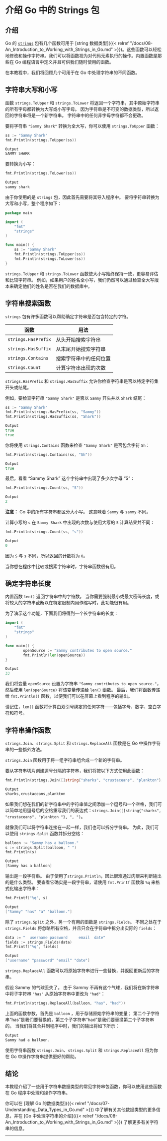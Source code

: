 # 介绍 Go 中的 Strings 包

## 介绍

Go 的 [`strings`](https://golang.org/pkg/strings/) 包有几个函数可用于 [string 数据类型]({{< relref "/docs/08-An_Introduction_to_Working_with_Strings_in_Go.md" >}})。这些函数可以轻松地修改和操作字符串。我们可以将函数视为对代码元素执行的操作。内置函数是那些在 Go 编程语言中定义并且可供我们随时使用的函数。

在本教程中，我们将回顾几个可用于在 Go 中处理字符串的不同函数。

## 字符串大写和小写

函数 `strings.ToUpper` 和 `strings.ToLower` 将返回一个字符串，其中原始字符串的所有字母都转换为大写或小写字母。 因为字符串是不可变的数据类型，所以返回的字符串将是一个新字符串。 字符串中的任何非字母字符都不会更改。

要将字符串 `"Sammy Shark"` 转换为全大写，你可以使用 `strings.ToUpper` 函数：

```go
ss := "Sammy Shark"
fmt.Println(strings.ToUpper(ss))
```

```go
Output
SAMMY SHARK
```

要转换为小写：

```go
fmt.Println(strings.ToLower(ss))
```

```go
Output
sammy shark
```

由于你使用的是 `strings` 包，因此首先需要将其导入程序中。 要将字符串转换为大写和小写，整个程序如下：

```go
package main

import (
	"fmt"
	"strings"
)

func main() {
	ss := "Sammy Shark"
	fmt.Println(strings.ToUpper(ss))
	fmt.Println(strings.ToLower(ss))
}
```

`strings.ToUpper` 和 `strings.ToLower` 函数使大小写始终保持一致，更容易评估和比较字符串。 例如，如果用户的姓名全小写，我们仍然可以通过检查全大写版本来确定他们的姓名是否在我们的数据库中。

## 字符串搜索函数

`strings` 包有许多函数可以帮助确定字符串是否包含特定的字符。

| 函数                | 用法                   |
| ------------------- | ---------------------- |
| `strings.HasPrefix` | 从头开始搜索字符串     |
| `strings.HasSuffix` | 从末尾开始搜索字符串   |
| `strings.Contains`  | 搜索字符串中的任何位置 |
| `strings.Count`     | 计算字符串出现的次数   |

`strings.HasPrefix` 和 `strings.HasSuffix` 允许你检查字符串是否以特定字符集开头或结尾。

例如，要检查字符串 `"Sammy Shark"` 是否以 `Sammy` 开头并以 `Shark` 结尾：

```go
ss := "Sammy Shark"
fmt.Println(strings.HasPrefix(ss, "Sammy"))
fmt.Println(strings.HasSuffix(ss, "Shark"))
```

```go
Output
true
true
```

你将使用 `strings.Contains` 函数来检查 `"Sammy Shark"` 是否包含字符 `Sh`：

```go
fmt.Println(strings.Contains(ss, "Sh"))
```

```go
Output
true
```

最后，看看 “Sammy Shark” 这个字符串中出现了多少次字母 “S”：

```go
fmt.Println(strings.Count(ss, "S"))
```

```go
Output
2
```

**注意：** Go 中的所有字符串都区分大小写。 这意味着 `Sammy` 与 `sammy` 不同。

计算小写的 `s` 在 `Sammy Shark` 中出现的次数与使用大写的 `S` 计算结果并不同：

```go
fmt.Println(strings.Count(ss, "s"))
```

```go
Output
0
```

因为 `S` 与 `s` 不同，所以返回的计数将为 `0`。

当你想在程序中比较或搜索字符串时，字符串函数很有用。

## 确定字符串长度

内置函数 `len()` 返回字符串中的字符数。 当你需要强制最小或最大密码长度，或将较大的字符串截断以在特定限制内用作缩写时，此功能很有用。

为了演示这个功能，下面我们将得到一个长字符串的长度：

```go
import (
	"fmt"
	"strings"
)

func main() {
        openSource := "Sammy contributes to open source."
        fmt.Println(len(openSource))
}
```

```go
Output
33
```

我们将变量 `openSource` 设置为字符串 `"Sammy contributes to open source."`，然后使用 `len(openSource)` 将该变量传递给 `len()` 函数。 最后，我们将函数传递给 `fmt.Println()` 函数，以便我们可以在屏幕上看到程序的输出。

请记住，`len()` 函数将计算由双引号绑定的任何字符——包括字母、数字、空白字符和符号。

## 字符串操作函数

`strings.Join`、`strings.Split` 和 `strings.ReplaceAll` 函数是在 Go 中操作字符串的一些额外方法。

`strings.Join` 函数用于将一组字符串组合成一个新的字符串。

要从字符串切片创建逗号分隔的字符串，我们将按以下方式使用此函数：

```go
fmt.Println(strings.Join([]string{"sharks", "crustaceans", "plankton"}, ","))
```

```go
Output
sharks,crustaceans,plankton
```

如果我们想在我们的新字符串中的字符串值之间添加一个逗号和一个空格，我们可以简单地用逗号后的空格重写我们的表达式：`strings.Join([]string{"sharks", "crustaceans", "plankton "}, ", ")`。

就像我们可以将字符串连接在一起一样，我们也可以拆分字符串。 为此，我们可以使用 `strings.Split` 函数并拆分空格：

```go
balloon := "Sammy has a balloon."
s := strings.Split(balloon, " ")
fmt.Println(s)
```

```go
Output
[Sammy has a balloon]
```

输出是一段字符串。 由于使用了`strings.Println`，因此很难通过肉眼来判断输出的是什么类型。 要查看它确实是一段字符串，请使用 `fmt.Printf` 函数和 `%q` 来格式化输出字符串：

```go
fmt.Printf("%q", s)
```

```go
Output
["Sammy" "has" "a" "balloon."]
```

除了 `strings.Split` 之外，另一个有用的函数是 `strings.Fields`。 不同之处在于 `strings.Fields` 将忽略所有空格，并且只会在字符串中拆分出实际的 `fields`：

```go
data := "  username password     email  date"
fields := strings.Fields(data)
fmt.Printf("%q", fields)
```

```go
Output
["username" "password" "email" "date"]
```

`strings.ReplaceAll` 函数可以将原始字符串进行一些替换，并返回更新后的字符串。

假设 Sammy 的气球丢失了。 由于 Sammy 不再有这个气球，我们将在新字符串中将子字符串 `"has"` 从原始字符串中更改为 `"had"`：

```go
fmt.Println(strings.ReplaceAll(balloon, "has", "had"))
```

上面的函数参数，首先是 `balloon` ，用于存储原始字符串的变量； 第二个子字符串“has”是我们要替换的，第三个子字符串“had”是我们要替换第二个子字符串的。 当我们将其合并到程序中时，我们的输出将如下所示：

```go
Output
Sammy had a balloon.
```

使用字符串函数 `strings.Join`、`strings.Split` 和 `strings.ReplaceAll` 将为你在 Go 中操作字符串提供更好的帮助。

## 结论

本教程介绍了一些用于字符串数据类型的常见字符串包函数，你可以使用这些函数在 Go 程序中处理和操作字符串。

你可以在 [理解 Go 的数据类型]({{< relref "/docs/07-Understanding_Data_Types_in_Go.md" >}}) 中了解有关其他数据类型的更多信息，并在 [Go 中处理字符串的介绍]({{< relref "/docs/08-An_Introduction_to_Working_with_Strings_in_Go.md" >}}) 了解更多有关字符串的信息。

------